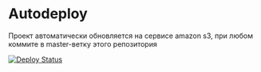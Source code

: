 # Autodeploy

Проект автоматически обновляется на сервисе amazon s3, при любом коммите в master-ветку этого репозитория

[![Deploy Status](https://github.com/nikosid/croco0629comua/workflows/CD/badge.svg)](https://github.com/nikosid/croco0629comua/actions)
